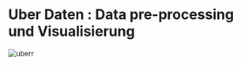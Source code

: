 <h1  width="100%"  >
    Uber Daten : Data pre-processing und Visualisierung
</h1>

![uberr](https://user-images.githubusercontent.com/74714706/169040087-81bb1ed0-e3b6-47b3-93e4-41f2e82a8457.jpg)
